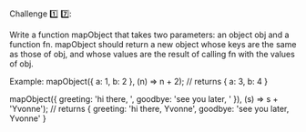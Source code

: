 Challenge :one: :seven:: 

Write a function mapObject that takes two parameters: an object obj and a function fn.
mapObject should return a new object whose keys are the same as those of obj, and whose values are the result of calling fn with the values of obj.

Example:
mapObject({ a: 1, b: 2 }, (n) => n + 2);
// returns { a: 3, b: 4 }

mapObject({ greeting: 'hi there, ', goodbye: 'see you later, ' }), (s) => s + 'Yvonne');
// returns { greeting: 'hi there, Yvonne', goodbye: 'see you later, Yvonne' }